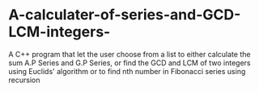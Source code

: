 # A-calculater-of-series-and-GCD-LCM-integers-
A  C++ program that let the user choose from a list to either calculate the sum  A.P Series and G.P Series, or find the GCD and LCM of two integers using Euclids' algorithm or to find nth number in Fibonacci series using recursion
